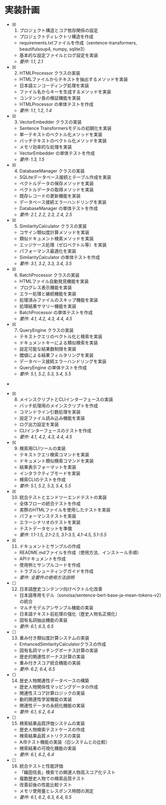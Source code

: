 # 実装計画

- [x] 1. プロジェクト構造とコア依存関係の設定
  - プロジェクトディレクトリ構造を作成
  - requirements.txtファイルを作成（sentence-transformers, beautifulsoup4, numpy, sqlite3）
  - 基本的な設定ファイルとログ設定を実装
  - _要件: 1.1, 2.1_

- [x] 2. HTMLProcessor クラスの実装
  - HTMLファイルからテキストを抽出するメソッドを実装
  - 日本語エンコーディング処理を実装
  - ファイル名からキーを生成するメソッドを実装
  - コンテンツ長の検証機能を実装
  - HTMLProcessor の単体テストを作成
  - _要件: 1.1, 1.2, 1.4_

- [x] 3. VectorEmbedder クラスの実装
  - Sentence Transformersモデルの初期化を実装
  - 単一テキストのベクトル化メソッドを実装
  - バッチテキストのベクトル化メソッドを実装
  - メモリ効率的な処理を実装
  - VectorEmbedder の単体テストを作成
  - _要件: 1.3, 1.5_

- [x] 4. DatabaseManager クラスの実装
  - SQLiteデータベース接続とテーブル作成を実装
  - ベクトルデータの保存メソッドを実装
  - ベクトルデータの取得メソッドを実装
  - 既存レコードの更新機能を実装
  - データベース接続エラーハンドリングを実装
  - DatabaseManager の単体テストを作成
  - _要件: 2.1, 2.2, 2.3, 2.4, 2.5_

- [x] 5. SimilarityCalculator クラスの実装
  - コサイン類似度計算メソッドを実装
  - 類似ドキュメント検索メソッドを実装
  - エッジケース処理（ゼロベクトル等）を実装
  - パフォーマンス最適化を実装
  - SimilarityCalculator の単体テストを作成
  - _要件: 3.1, 3.2, 3.3, 3.4, 3.5_

- [x] 6. BatchProcessor クラスの実装
  - HTMLファイル自動発見機能を実装
  - プログレス表示機能を実装
  - エラー処理と継続機能を実装
  - 処理済みファイルのスキップ機能を実装
  - 処理結果サマリー機能を実装
  - BatchProcessor の単体テストを作成
  - _要件: 4.1, 4.2, 4.3, 4.4, 4.5_

- [x] 7. QueryEngine クラスの実装
  - テキストクエリのベクトル化と検索を実装
  - ドキュメントキーによる類似検索を実装
  - 設定可能な結果数制限を実装
  - 閾値による結果フィルタリングを実装
  - データベース接続エラーハンドリングを実装
  - QueryEngine の単体テストを作成
  - _要件: 5.1, 5.2, 5.3, 5.4, 5.5_
-

- [x] 8. メインスクリプトとCLIインターフェースの実装
  - バッチ処理用のメインスクリプトを作成
  - コマンドライン引数処理を実装
  - 設定ファイル読み込み機能を実装
  - ログ出力設定を実装
  - CLIインターフェースのテストを作成
  - _要件: 4.1, 4.2, 4.3, 4.4, 4.5_

- [x] 9. 検索用CLIツールの実装



  - テキストクエリ検索コマンドを実装
  - ドキュメント類似検索コマンドを実装
  - 結果表示フォーマットを実装
  - インタラクティブモードを実装
  - 検索CLIのテストを作成
  - _要件: 5.1, 5.2, 5.3, 5.4, 5.5_

- [x] 10. 統合テストとエンドツーエンドテストの実装





  - 全体フローの統合テストを作成
  - 実際のHTMLファイルを使用したテストを実装
  - パフォーマンステストを実装
  - エラーシナリオのテストを実装
  - テストデータセットを準備
  - _要件: 1.1-1.5, 2.1-2.5, 3.1-3.5, 4.1-4.5, 5.1-5.5_

- [x] 11. ドキュメントとサンプルの作成
  - README.mdファイルを作成（使用方法、インストール手順）
  - APIドキュメントを作成
  - 使用例とサンプルコードを作成
  - トラブルシューティングガイドを作成
  - _要件: 全要件の使用方法説明_

- [ ] 12. 日本語歴史コンテンツ向けベクトル化改善




  - 日本語専用モデル（sonoisa/sentence-bert-base-ja-mean-tokens-v2）の統合
  - マルチモデルアンサンブル機能の実装
  - 日本語テキスト前処理の強化（歴史人物名正規化）
  - 固有名詞抽出機能の実装
  - _要件: 6.1, 6.3, 6.5_

- [ ] 13. 重み付き類似度計算システムの実装
  - EnhancedSimilarityCalculatorクラスの作成
  - 固有名詞マッチングボーナス計算の実装
  - 歴史的関連性ボーナス計算の実装
  - 重み付きスコア統合機能の実装
  - _要件: 6.2, 6.4, 6.5_

- [ ] 14. 歴史人物関連性データベースの構築
  - 歴史人物関係性マッピングデータの作成
  - 関連性スコア計算ロジックの実装
  - 動的関連性学習機能の実装
  - 関連性データの永続化機能の実装
  - _要件: 6.1, 6.2, 6.4_

- [ ] 15. 検索結果品質評価システムの実装
  - 歴史人物検索テストケースの作成
  - 検索結果品質メトリクスの実装
  - A/Bテスト機能の実装（旧システムとの比較）
  - 検索結果の可視化機能の実装
  - _要件: 6.1, 6.2, 6.4_

- [ ] 16. 統合テストと性能評価
  - 「織田信長」検索での関連人物高スコア化テスト
  - 複数歴史人物での検索品質テスト
  - 改善前後の性能比較テスト
  - メモリ使用量とレスポンス時間の測定
  - _要件: 6.1, 6.2, 6.3, 6.4, 6.5_
